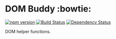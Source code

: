 # DOM Buddy :bowtie:

[![npm version](https://badge.fury.io/js/dom-buddy.svg)](https://badge.fury.io/js/dom-buddy)
[![Build Status](https://travis-ci.org/DamianMullins/dom-buddy.svg)](https://travis-ci.org/DamianMullins/dom-buddy)
[![Dependency Status](https://gemnasium.com/badges/github.com/DamianMullins/dom-buddy.svg)](https://gemnasium.com/github.com/DamianMullins/dom-buddy)

DOM helper functions.
